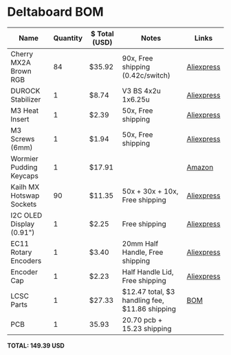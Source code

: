 # Deltaboard BOM

| Name                     | Quantity | $ Total (USD) | Notes                                          | Links                                                                                                 |
|--------------------------|----------|---------------|------------------------------------------------|-------------------------------------------------------------------------------------------------------|
| Cherry MX2A Brown RGB    | 84       | $35.92        | 90x, Free shipping (0.42c/switch)              | [Aliexpress](https://www.aliexpress.com/item/1005007917791662.html)                                   |
| DUROCK Stabilizer        | 1        | $8.74         | V3 BS 4x2u 1x6.25u                             | [Aliexpress](https://www.aliexpress.com/item/1005006528731543.html)                                   |
| M3 Heat Insert           | 1        | $2.39         | 50x, Free shipping                             | [Aliexpress](https://www.aliexpress.com/item/1005003582355741.html)                                   |
| M3 Screws (6mm)          | 1        | $1.94         | 50x, Free shipping                             | [Aliexpress](https://www.aliexpress.com/item/4001199728978.html)                                      |
| Wormier Pudding Keycaps   | 1        | $17.91        |                                                | [Amazon](https://www.amazon.ca/XVX-Keycaps-Universal-Compatiability-Keyboard/) |
| Kailh MX Hotswap Sockets | 90       | $11.35        | 50x + 30x + 10x, Free shipping                 | [Aliexpress](https://www.aliexpress.com/item/1005007225352311.html)                                   |
| I2C OLED Display (0.91") | 1        | $2.25         | Free shipping                                  | [Aliexpress](https://www.aliexpress.com/item/1005005301005280.html)                                   |
| EC11 Rotary Encoders     | 1        | $3.40         | 20mm Half Handle, Free shipping                | [Aliexpress](https://www.aliexpress.com/item/1005004907970664.html)                                   |
| Encoder Cap              | 1        | $2.23         | Half Handle Lid, Free shipping                 | [Aliexpress](https://www.aliexpress.com/item/1005004907970664.html)                                   |
| LCSC Parts               | 1        | $27.33        | $12.47 total, $3 handling fee, $11.86 shipping | [BOM](https://github.com/Badbird5907/deltaboard/blob/master/Production/PCB/BOM-deltaboard.csv)        |
| PCB                      | 1        | 35.93         | 20.70 pcb + 15.23 shipping                     |
**TOTAL: 149.39 USD**
